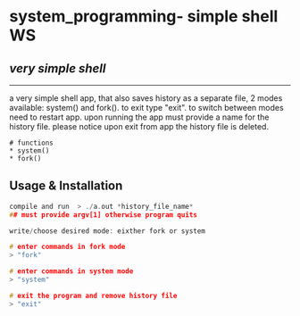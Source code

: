 # system_programming- simple shell WS 
## *very simple shell*

 ***

a very simple shell app, that also saves history as a separate file, 2 modes available: system() and fork(). to exit type "exit". to switch between modes need to restart app.
upon running the app must provide a name for the history file. please notice upon exit from app the history file is deleted.

 ```
# functions
* system() 
* fork()

 ```
## Usage & Installation 

``` c compiler
compile and run  > ./a.out *history_file_name*
## must provide argv[1] otherwise program quits

write/choose desired mode: eixther fork or system 

# enter commands in fork mode
> "fork"

# enter commands in system mode
> "system"

# exit the program and remove history file
> "exit"

``` 
